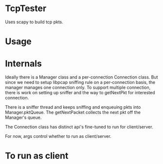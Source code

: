 # TcpTester

Uses scapy to build tcp pkts.

# Usage






# Internals

Ideally there is a Manager class and a per-connection Connection class.
But since we need to setup libpcap sniffing rule on a per-connection basis, the manager manages one connection only. To support multiple connection, there is work on setting up sniffer and the way to getNextPkt for interested connection.

There is a sniffer thread and keeps sniffing and enqueuing pkts into Manager.pktQueue. The getNextPacket collects the next pkt off the Manager's queue.

The Connection class has distinct api's fine-tuned to run for client/server.

For now, args control whether to run as client/server.

# To run as client


